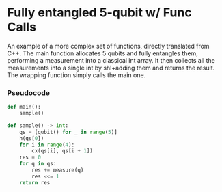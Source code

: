 # Fully entangled 5-qubit w/ Func Calls

An example of a more complex set of functions, directly translated from C++. The
main function allocates 5 qubits and fully entangles them, performing a
measurement into a classical int array. It then collects all the measurements
into a single int by shl+adding them and returns the result. The wrapping
function simply calls the main one.

### Pseudocode

```python
def main():
    sample()

def sample() -> int:
    qs = [qubit() for _ in range(5)]
    h(qs[0])
    for i in range(4):
        cx(qs[i], qs[i + 1])
    res = 0
    for q in qs:
        res += measure(q)
        res <<= 1
    return res
```
